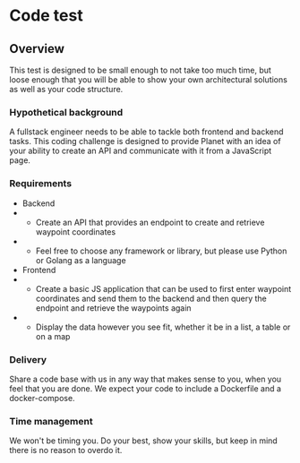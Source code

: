 # Code test
## Overview
This test is designed to be small enough to not take too much time, but loose enough that you will be able to show your own
architectural solutions as well as your code structure.
### Hypothetical background
A fullstack engineer needs to be able to tackle both frontend and backend tasks. This coding challenge is designed to provide
Planet with an idea of your ability to create an API and communicate with it from a JavaScript page.
### Requirements
- Backend
- - Create an API that provides an endpoint to create and retrieve waypoint coordinates
- - Feel free to choose any framework or library, but please use Python or Golang as a language
- Frontend
- - Create a basic JS application that can be used to first enter waypoint coordinates and send them to the backend and then query the endpoint and retrieve the waypoints again
- - Display the data however you see fit, whether it be in a list, a table or on a map
### Delivery
Share a code base with us in any way that makes sense to you,
when you feel that you are done. We expect your code to include a Dockerfile and a docker-compose.
### Time management
We won't be timing you. Do your best, show your skills, but keep in mind there is no reason to overdo it.
